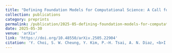 ```yaml
---
title: "Defining Foundation Models for Computational Science: A Call for Clarity and Rigor"
collection: publications
category: preprints
permalink: /publication/2025-05-defining-foundation-models-for-computational-science-a-call-for-clarity-and-rigor
date: 2025-05-30
venue: 'arXiv'
link: 'https://doi.org/10.48550/arXiv.2505.22904'
citation: 'Y. Choi, S. W. Cheung, Y. Kim, P.‑H. Tsai, A. N. Diaz, <b>I. Zanardi</b>, S. W. Chung, D. M. Copeland, C. Kendrick, W. Anderson, T. Iliescu, and M. Heinkenschloss. Defining Foundation Models for Computational Science: A Call for Clarity and Rigor. May 2025. DOi: 10.48550/arXiv.2505.22904.'
---
```

